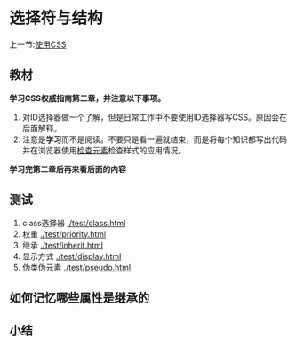 # 选择符与结构

上一节:[使用CSS](../use-css/README.md)

## 教材

**学习CSS权威指南第二章，并注意以下事项。**

1. 对ID选择器做一个了解，但是日常工作中不要使用ID选择器写CSS。原因会在后面解释。
2. 注意是**学习**而不是阅读。不要只是看一遍就结束，而是将每个知识都写出代码并在浏览器使用[检查元素](http://www.cnblogs.com/zhangchenliang/p/4143225.html)检查样式的应用情况。


**学习完第二章后再来看后面的内容**

## 测试

1. class选择器 [./test/class.html](./test/class.html)
2. 权重 [./test/priority.html](./test/priority.html)
3. 继承 [./test/inherit.html](./test/inherit.html)
4. 显示方式 [./test/display.html](./text/display.html)
5. 伪类伪元素 [./test/pseudo.html](./test/pseudo.html)


## 如何记忆哪些属性是继承的

## 小结
